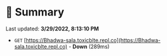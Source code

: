 # 📖 Summary
Last updated: **3/29/2022, 8:13:10 PM**

- `GET` [https://Bhadwa-sala.toxicblte.repl.co](https://Bhadwa-sala.toxicblte.repl.co) - **Down** (289ms)

